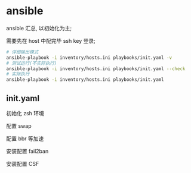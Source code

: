 # ansible

ansible 汇总, 以初始化为主;

需要先在 host 中配完毕 ssh key 登录;

```bash
# 详细输出模式
ansible-playbook -i inventory/hosts.ini playbooks/init.yaml -v
# 测试运行(不实际执行)
ansible-playbook -i inventory/hosts.ini playbooks/init.yaml --check
# 实际执行
ansible-playbook -i inventory/hosts.ini playbooks/init.yaml
```

## init.yaml

初始化 zsh 环境

配置 swap

配置 bbr 等加速

安装配置 fail2ban

安装配置 CSF
